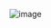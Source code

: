 ![image](https://github.com/vishalgupta8982/MOISES-Music-App/assets/108549206/85e16eef-d8e0-4ddc-b09b-e37cc87703e5)

